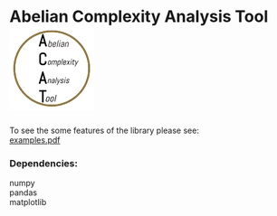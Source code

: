 # Abelian Complexity Analysis Tool ![ACAT](https://github.com/paoloearth/acat/blob/master/logo_small.png)

To see the some features of the library please see: <br />
[examples.pdf](https://github.com/paoloearth/acat/blob/master/examples.pdf) 

### Dependencies:<br />
numpy <br />
pandas <br />
matplotlib <br />


